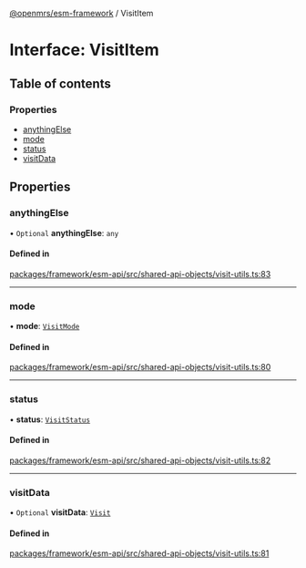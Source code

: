 [@openmrs/esm-framework](../API.md) / VisitItem

# Interface: VisitItem

## Table of contents

### Properties

- [anythingElse](VisitItem.md#anythingelse)
- [mode](VisitItem.md#mode)
- [status](VisitItem.md#status)
- [visitData](VisitItem.md#visitdata)

## Properties

### anythingElse

• `Optional` **anythingElse**: `any`

#### Defined in

[packages/framework/esm-api/src/shared-api-objects/visit-utils.ts:83](https://github.com/openmrs/openmrs-esm-core/blob/master/packages/framework/esm-api/src/shared-api-objects/visit-utils.ts#L83)

___

### mode

• **mode**: [`VisitMode`](../enums/VisitMode.md)

#### Defined in

[packages/framework/esm-api/src/shared-api-objects/visit-utils.ts:80](https://github.com/openmrs/openmrs-esm-core/blob/master/packages/framework/esm-api/src/shared-api-objects/visit-utils.ts#L80)

___

### status

• **status**: [`VisitStatus`](../enums/VisitStatus.md)

#### Defined in

[packages/framework/esm-api/src/shared-api-objects/visit-utils.ts:82](https://github.com/openmrs/openmrs-esm-core/blob/master/packages/framework/esm-api/src/shared-api-objects/visit-utils.ts#L82)

___

### visitData

• `Optional` **visitData**: [`Visit`](Visit.md)

#### Defined in

[packages/framework/esm-api/src/shared-api-objects/visit-utils.ts:81](https://github.com/openmrs/openmrs-esm-core/blob/master/packages/framework/esm-api/src/shared-api-objects/visit-utils.ts#L81)
